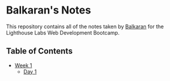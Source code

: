 # Balkaran's Notes

This repository contains all of the notes taken by [Balkaran](https://github.com/BalkaranJ) for the Lighthouse Labs Web Development Bootcamp.

## Table of Contents
* [Week 1](/Week_1)
  * [Day 1](/Week_1/Day_1)
